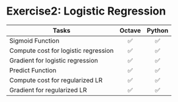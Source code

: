 # Exercise2: Logistic Regression

| Tasks                                | Octave | Python |
| ------------------------------------ | :----: | :----: |
| Sigmoid Function                     |   ✅   |   ✅   |
| Compute cost for logistic regression |   ✅   |   ✅   |
| Gradient for logistic regression     |   ✅   |   ✅   |
| Predict Function                     |   ✅   |   ✅   |
| Compute cost for regularized LR      |   ✅   |   ✅   |
| Gradient for regularized LR          |   ✅   |   ✅   |
